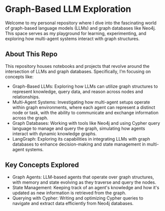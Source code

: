 # Graph-Based LLM Exploration

Welcome to my personal repository where I dive into the fascinating world of graph-based language models (LLMs) and graph databases like Neo4j. This space serves as my playground for learning, experimenting, and exploring how multi-agent systems interact with graph structures.

## About This Repo
This repository houses notebooks and projects that revolve around the intersection of LLMs and graph databases. Specifically, I’m focusing on concepts like:

* Graph-Based LLMs: Exploring how LLMs can utilize graph structures to represent knowledge, query data, and reason across nodes and relationships.
* Multi-Agent Systems: Investigating how multi-agent setups operate within graph environments, where each agent can represent a distinct node or task, with the ability to communicate and exchange information across the graph.
* Graph Databases: Working with tools like Neo4j and using Cypher query language to manage and query the graph, simulating how agents interact with dynamic knowledge graphs.
* LangGraph: Exploring its capabilities in integrating LLMs with graph databases to enhance decision-making and state management in multi-agent systems.

## Key Concepts Explored
* Graph Agents: LLM-based agents that operate over graph structures, with memory and state evolving as they traverse and query the nodes.
* State Management: Keeping track of an agent's knowledge and how it's updated as new information is retrieved from the graph.
* Querying with Cypher: Writing and optimizing Cypher queries to navigate and extract data efficiently from Neo4j databases.
